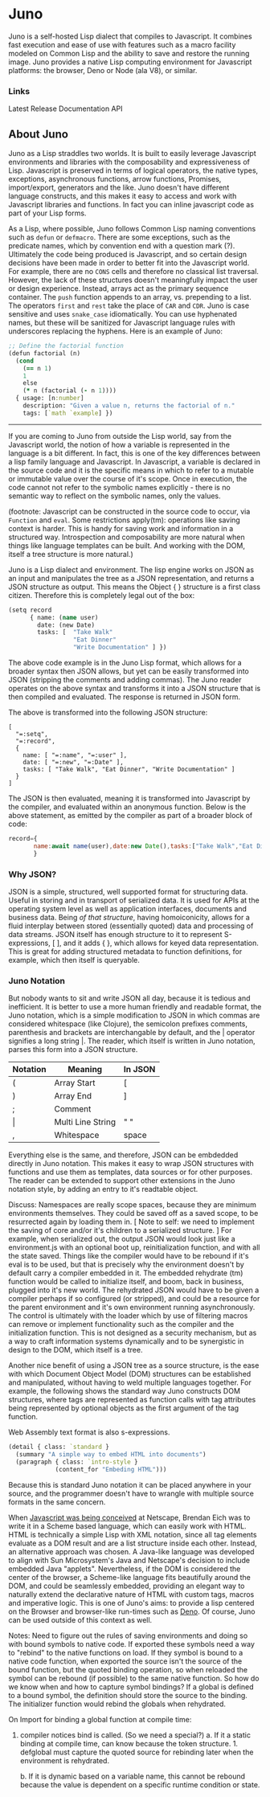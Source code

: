Juno 
====

Juno is a self-hosted Lisp dialect that compiles to Javascript.  It combines fast execution and ease of use with features such as a macro facility modeled on Common Lisp and the ability to save and restore the running image.  Juno provides a native Lisp computing environment for Javascript platforms: the browser, Deno or Node (ala V8), or similar.

### Links
Latest Release
Documentation
API


## About Juno

Juno as a Lisp straddles two worlds.  It is built to easily leverage Javascript environments and libraries with the composability and expressiveness of Lisp.  Javascript is preserved in terms of logical operators, the native types, exceptions, asynchronous functions, arrow functions, Promises, import/export, generators and the like.  Juno doesn't have different language constructs, and this makes it easy to access and work with Javascript libraries and functions.  In fact you can inline javascript code as part of your Lisp forms.

As a Lisp, where possible, Juno follows Common Lisp naming conventions such as `defun` or `defmacro`.  There are some exceptions, such as the predicate names, which by convention end with a question mark (?).  Ultimately the code being produced is Javascript, and so certain design decisions have been made in order to better fit into the Javascript world.  For example, there are no `CONS` cells and therefore no classical list traversal.  However, the lack of these structures doesn't meaningfully impact the user or design experience.  Instead, arrays act as the primary sequence container.  The `push` function appends to an array, vs. prepending to a list.  The operators `first` and `rest` take the place of `CAR` and `CDR`.  Juno is case sensitive and uses `snake_case` idiomatically.  You can use hyphenated names, but these will be sanitized for Javascript language rules with underscores replacing the hyphens.  Here is an example of Juno:

```clojure
;; Define the factorial function
(defun factorial (n)
  (cond
    (== n 1)
    1
    else
    (* n (factorial (- n 1))))
  { usage: [n:number]
    description: "Given a value n, returns the factorial of n."
    tags: [`math `example] })
```

----

If you are coming to Juno from outside the Lisp world, say from the Javascript world, the notion of how a variable is represented in the language is a bit different.  In fact, this is one of the key differences between a lisp family language and Javascript.  In Javascript, a variable is declared in the source code and it is the specific means in which to refer to a mutable or immutable value over the course of it's scope.  Once in execution, the code cannot not refer to the symbolic names explicitly - there is no semantic way to reflect on the symbolic names, only the values. 


(footnote: Javascript can be constructed in the source code to occur, via `Function` and `eval`.  Some restrictions apply(tm): operations like saving context is harder.  This is handy for saving work and information in a structured way.  Introspection and composability are more natural when things like language templates can be built.  And working with the DOM, itself a tree structure is more natural.)     



Juno is a Lisp dialect and environment.  The lisp engine works on JSON as an input and manipulates the tree as a JSON representation, and returns a JSON structure as output.  This means the Object { } structure is a first class citizen.  Therefore this is completely legal out of the box:

```clojure
(setq record
      { name: (name user)
        date: (new Date)
        tasks: [  "Take Walk"
                  "Eat Dinner"
                  "Write Documentation" ] })
```

The above code example is in the Juno Lisp format, which allows for a broader syntax then JSON allows, but yet can be easily transformed into JSON (stripping the comments and adding commas).  The Juno reader operates on the above syntax and transforms it into a JSON structure that is then compiled and evaluated.  The response is returned in JSON form.  

The above is transformed into the following JSON structure:

```
[
  "=:setq",
  "=:record",
  {
    name: [ "=:name", "=:user" ],
    date: [ "=:new", "=:Date" ],
    tasks: [ "Take Walk", "Eat Dinner", "Write Documentation" ]
  }
]
```
The JSON is then evaluated, meaning it is transformed into Javascript by the compiler, and evaluated within an anonymous function.  Below is the above statement, as emitted by the compiler as part of a broader block of code:

```javascript
record={
       name:await name(user),date:new Date(),tasks:["Take Walk","Eat Dinner","Write Documentation"]
       }
```

### Why JSON?

JSON is a simple, structured, well supported format for structuring data.  Useful in storing and in transport of serialized data.  It is used for APIs at the operating system level as well as application interfaces, documents and business data.  Being *of that structure*, having homoiconicity, allows for a fluid interplay between stored (essentially quoted) data and processing of data streams.  JSON itself has enough structure to it to represent S-expressions, [ ], and it adds { }, which allows for keyed data representation.  This is great for adding structured metadata to function definitions, for example, which then itself is queryable.

### Juno Notation

But nobody wants to sit and write JSON all day, because it is tedious and inefficient.  It is better to use a more human friendly and readable format, the Juno notation, which is a simple modification to JSON in which commas are considered whitespace (like Clojure), the semicolon prefixes comments, parenthesis and brackets are interchangable by default, and the | operator signifies a long string |.  The reader, which itself is written in Juno notation, parses this form into a JSON structure.

| Notation | Meaning         | In JSON
| -------- | --------------- | -------
| (        | Array Start     | [ 
| )        | Array End       | ] 
| ;        | Comment         | 
| \|       | Multi Line String | " " 
| ,        | Whitespace      | space 

Everything else is the same, and therefore, JSON can be embdedded directly in Juno notation.  This makes it easy to wrap JSON structures with functions and use them as templates, data sources or for other purposes.  The reader can be extended to support other extensions in the Juno notation style, by adding an entry to it's readtable object.



Discuss: Namespaces are really scope spaces, because they are minimum environments themselves.  They could be saved off as a saved scope, to be resurrected again by loading them in.  [ Note to self: we need to implement the saving of core and/or it's children to a serialized structure. ] For example, when serialized out, the output JSON would look just like a environment.js with an optional boot up, reinitialization function, and with all the state saved.  Things like the compiler would have to be rebound if it's eval is to be used, but that is precisely why the environment doesn't by default carry a compiler embedded in it.  The embedded rehydrate (tm) function would be called to initialize itself, and boom, back in business, plugged into it's new world.  The rehydrated JSON would have to be given a compiler perhaps if so configured (or stripped), and could be a resource for the parent environment and it's own environment running asynchronously.  The control is ultimately with the loader which by use of filtering macros can remove or implement functionality such as the compiler and the initialization function. This is not designed as a security mechanism, but as a way to craft information systems dynamically and to be synergistic in design to the DOM, which itself is a tree.  

Another nice benefit of using a JSON tree as a source structure, is the ease with which Document Object Model (DOM) structures can be established and manipulated, without having to weld multiple languages together.  For example, the following shows the standard way Juno constructs DOM structures, where tags are represented as function calls with tag attributes being represented by optional objects as the first argument of the tag function.

Web Assembly text format is also s-expressions.

```Clojure
(detail { class: `standard }
  (summary "A simple way to embed HTML into documents")
  (paragraph { class: `intro-style } 
             (content_for "Embeding HTML")))
```

Because this is standard Juno notation it can be placed anywhere in your source, and the programmer doesn't have to wrangle with multiple source formats in the same concern.

When [Javascript was being conceived](https://web.archive.org/web/20200227184037/https://speakingjs.com/es5/ch04.html) at Netscape, Brendan Eich was to write it in a Scheme based language, which can easily work with HTML. HTML is technically a simple Lisp with XML notation, since all tag elements evaluate as a DOM result and are a list structure inside each other.  Instead, an alternative approach was chosen.  A Java-like language was developed to align with Sun Microsystem's Java and Netscape's decision to include embedded Java "applets".  Nevertheless, if the DOM is considered the center of the browser, a Scheme-like language fits beautifully around the DOM, and could be seamlessly embedded, providing an elegant way to naturally extend the declarative nature of HTML with custom tags, macros and imperative logic.  This is one of Juno's aims: to provide a lisp centered on the Browser and browser-like run-times such as [Deno](https://deno.land).  Of course, Juno can be used outside of this context as well.



Notes:
Need to figure out the rules of saving environments and doing so with bound symbols to native code.  If exported these symbols need a way to "rebind" to the native functions on load.  If they symbol is bound to a native code function, when exported the source isn't the source of the bound function, but the quoted binding operation, so when reloaded the symbol can be rebound (if possible) to the same native function.  So how do we know when and how to capture symbol bindings?  If a global is defined to a bound symbol, the definition should store the source to the binding.  The initializer function would rebind the globals when rehydrated.

On Import for binding a global function at compile time:
1. compiler notices bind is called.  (So we need a special?)
   a. If it a static binding at compile time, can know because the token structure.
	   1. defglobal must capture the quoted source for rebinding later when the 
	      environment is rehydrated.
		  
   b. If it is dynamic based on a variable name, this cannot be rebound because 
      the value is dependent on a specific runtime condition or state.
  


		
